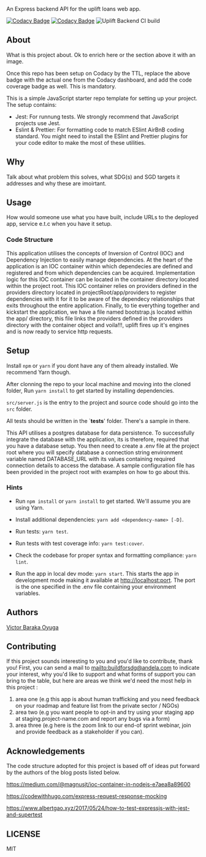 An Express backend API for the uplift loans web app.

[![Codacy Badge](https://api.codacy.com/project/badge/Grade/b3c40605563f4428a40aeb98552f395f)](https://app.codacy.com/gh/BuildForSDG/uplift-backend?utm_source=github.com&utm_medium=referral&utm_content=BuildForSDG/uplift-backend&utm_campaign=Badge_Grade_Settings)
[![Codacy Badge](https://app.codacy.com/project/badge/Coverage/4fa2aa22b0b34b589995fa839066e76e)](https://www.codacy.com/gh/BuildForSDG/uplift-backend?utm_source=github.com&amp;utm_medium=referral&amp;utm_content=BuildForSDG/uplift-backend&amp;utm_campaign=Badge_Coverage)
![Uplift Backend CI build](https://github.com/BuildForSDG/uplift-backend/workflows/Uplift%20Backend%20CI%20build/badge.svg?branch=master)

## About

What is this project about. Ok to enrich here or the section above it with an image. 

Once this repo has been setup on Codacy by the TTL, replace the above badge with the actual one from the Codacy dashboard, and add the code coverage badge as well. This is mandatory.

This is a simple JavaScript starter repo template for setting up your project. The setup contains:

-   Jest: For runnung tests. We strongly recommend that JavaScript projects use Jest.
-   Eslint & Prettier: For formatting code to match ESlint AirBnB coding standard. You might need to install the ESlint and Prettier plugins for your code editor to make the most of these utilities.

## Why

Talk about what problem this solves, what SDG(s) and SGD targets it addresses and why these are imoirtant.

## Usage

How would someone use what you have built, include URLs to the deployed app, service e.t.c when you have it setup.

### Code Structure

This application utilises the concepts of Inversion of Control (IOC) and Dependency Injection
to easily manage dependencies. At the heart of the application is an IOC container within which
dependecies are defined and registered and from which dependencies can be acquired. Implementation logic 
for this IOC container can be located in the container directory located within the project root. This IOC
container relies on providers defined in the providers directory located in projectRoot/app/providers to register dependencies with it for it to be aware of the dependecy relationships that exits throughout the entire application. Finally, to tie everything together and kickstart the application, we have a file named bootstrap.js located within the app/ directory, this file links the providers defined in the providers directory with the container object and voila!!!, uplift fires up it's engines and is now ready to service http requests.  

## Setup

Install `npm` or `yarn` if you dont have any of them already installed. We recommend Yarn though.

After clonning the repo to your local machine and moving into the cloned folder, Run `yarn install` to get started by installing dependencies. 

`src/server.js` is the entry to the project and source code should go into the `src` folder.

All tests should be written in the `__tests__' folder. There's a sample in there.

This API utilises a postgres database for data persistence. To successfully integrate the database with the application, its is therefore, required that you have a database setup. You then need to create a .env file at the project root where you will specify database a connection string environment variable named DATABASE_URL with its values containing required connection details to access the database. A sample configuration file has been provided in the project root with examples on how to go about this.

### Hints

-   Run `npm install` or `yarn install` to get started. We'll assume you are using Yarn.

-   Install additional dependencies: `yarn add <dependency-name> [-D]`.

-   Run tests: `yarn test`.

-   Run tests with test coverage info: `yarn test:cover`.

-   Check the codebase for proper syntax and formatting compliance: `yarn lint`.

-   Run the app in local dev mode: `yarn start`. This starts the app in development mode making it available at 
<http://localhost:port>. The port is the one specified in the .env file containing your environment variables.

## Authors

[Victor Baraka Oyuga](https://github.com/barakaVictor)

## Contributing
If this project sounds interesting to you and you'd like to contribute, thank you!
First, you can send a mail to <mailto:buildforsdg@andela.com> to indicate your interest, why you'd like to support and what forms of support you can bring to the table, but here are areas we think we'd need the most help in this project :
1.  area one (e.g this app is about human trafficking and you need feedback on your roadmap and feature list from the private sector / NGOs)
2.  area two (e.g you want people to opt-in and try using your staging app at staging.project-name.com and report any bugs via a form)
3.  area three (e.g here is the zoom link to our end-of sprint webinar, join and provide feedback as a stakeholder if you can).

## Acknowledgements

The code structure adopted for this project is based off of ideas put forward by the authors of the blog posts
listed below.

<https://medium.com/@magnusjt/ioc-container-in-nodejs-e7aea8a89600>

<https://codewithhugo.com/express-request-response-mocking>

<https://www.albertgao.xyz/2017/05/24/how-to-test-expressjs-with-jest-and-supertest>

## LICENSE
MIT
